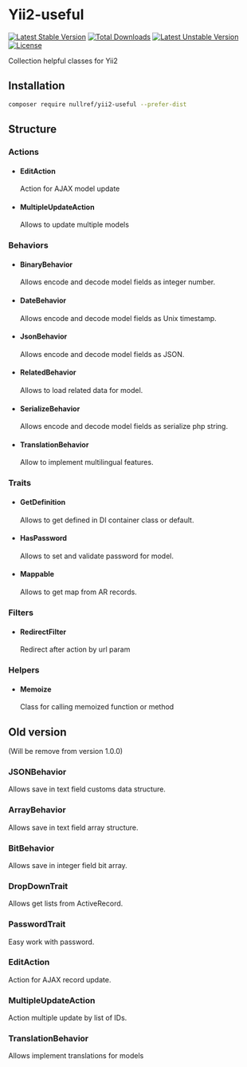 Yii2-useful
=====================
[![Latest Stable Version](https://poser.pugx.org/nullref/yii2-useful/v/stable)](https://packagist.org/packages/nullref/yii2-useful) [![Total Downloads](https://poser.pugx.org/nullref/yii2-useful/downloads)](https://packagist.org/packages/nullref/yii2-useful) [![Latest Unstable Version](https://poser.pugx.org/nullref/yii2-useful/v/unstable)](https://packagist.org/packages/nullref/yii2-useful) [![License](https://poser.pugx.org/nullref/yii2-useful/license)](https://packagist.org/packages/nullref/yii2-useful)


Collection helpful classes for Yii2

## Installation
```bash
composer require nullref/yii2-useful --prefer-dist
```

## Structure

### Actions
- #### EditAction
    
    Action for AJAX model update

- #### MultipleUpdateAction
    
    Allows to update multiple models

### Behaviors
- #### BinaryBehavior
    
    Allows encode and decode model fields as integer number.

- #### DateBehavior
    Allows encode and decode model fields as Unix timestamp.

- #### JsonBehavior

    Allows encode and decode model fields as JSON.

- #### RelatedBehavior

    Allows to load related data for model.

- #### SerializeBehavior

    Allows encode and decode model fields as serialize php string.

- #### TranslationBehavior

    Allow to implement multilingual features.

### Traits
- #### GetDefinition

    Allows to get defined in DI container class or default.

- #### HasPassword
    
    Allows to set and validate password for model.

- #### Mappable
    
    Allows to get map from AR records.
    
### Filters
- #### RedirectFilter
    Redirect after action by url param

### Helpers
- #### Memoize
    
    Class for calling memoized function or method



## Old version
(Will be remove from version 1.0.0)

### JSONBehavior
Allows save in text field customs data structure.
### ArrayBehavior
Allows save in text field array structure.
### BitBehavior
Allows save in integer field bit array.
### DropDownTrait
Allows get lists from ActiveRecord.
### PasswordTrait
Easy work with password.
### EditAction
Action for AJAX record update.
### MultipleUpdateAction
Action multiple update by list of IDs.
### TranslationBehavior
Allows implement translations for models

